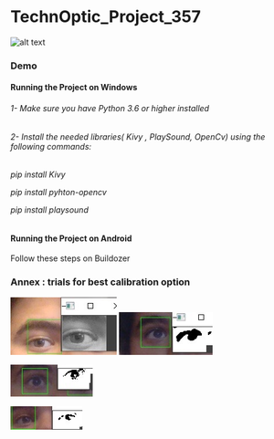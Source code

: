 # TechnOptic_Project_357


![alt text](https://github.com/SanaJallouli/TechnOptic_Project_357/blob/main/gif_demo.gif)
<h3>Demo </h3>



<h4> Running the Project on Windows</h4>
<h6> 1- Make sure you have Python 3.6 or higher installed
<h6> 2- Install the needed libraries( Kivy , PlaySound, OpenCv) using the following commands: <h6>
<p> pip install Kivy </p>
<p> pip install pyhton-opencv</p>
<p> pip install playsound </p>

<h4> Running the Project on Android</h4>
<p> Follow these steps on Buildozer </p>


<h3> Annex : trials for best calibration option </h3>


![alt text](https://github.com/SanaJallouli/TechnOptic_Project_357/blob/main/img/4.jpg)
![alt text](https://github.com/SanaJallouli/TechnOptic_Project_357/blob/main/img/1.jpg)

![alt text](https://github.com/SanaJallouli/TechnOptic_Project_357/blob/main/img/2.jpg)

![alt text](https://github.com/SanaJallouli/TechnOptic_Project_357/blob/main/img/3.jpg)
